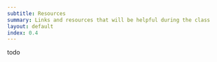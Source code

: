 ```yaml
---
subtitle: Resources
summary: Links and resources that will be helpful during the class 
layout: default
index: 0.4
---
```


todo